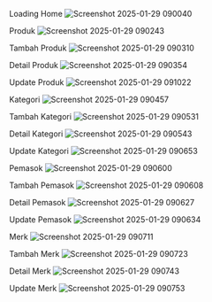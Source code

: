 Loading Home
![Screenshot 2025-01-29 090040](https://github.com/user-attachments/assets/35544524-4306-4e27-b71f-7bb6b7e64044)

Produk
![Screenshot 2025-01-29 090243](https://github.com/user-attachments/assets/a348fffd-1ad1-4f71-b463-571e7c49fb06)

Tambah Produk
![Screenshot 2025-01-29 090310](https://github.com/user-attachments/assets/48fed599-61db-4eff-bd22-e5c1e29fc169)

Detail Produk
![Screenshot 2025-01-29 090354](https://github.com/user-attachments/assets/c9c4de19-766a-41df-91f0-a1991afa2ba7)

Update Produk
![Screenshot 2025-01-29 091022](https://github.com/user-attachments/assets/abd0657d-89f5-45b9-bfc2-f9f6f4bdb53a)

Kategori
![Screenshot 2025-01-29 090457](https://github.com/user-attachments/assets/36f54128-cd60-405d-aaf8-d3f68f38e1ad)

Tambah Kategori
![Screenshot 2025-01-29 090531](https://github.com/user-attachments/assets/c1fc24f4-57f3-4beb-a2e5-4cf5e36cd563)

Detail Kategori
![Screenshot 2025-01-29 090543](https://github.com/user-attachments/assets/5e67f919-fb38-4011-97fc-c461dd2c3d53)

Update Kategori
![Screenshot 2025-01-29 090653](https://github.com/user-attachments/assets/54f64e46-36f1-4239-8d16-7ba8d966b406)

Pemasok
![Screenshot 2025-01-29 090600](https://github.com/user-attachments/assets/74b4692c-6839-43ce-9955-4e7203674102)

Tambah Pemasok
![Screenshot 2025-01-29 090608](https://github.com/user-attachments/assets/ea79a428-de04-420a-8613-2bead54b3919)

Detail Pemasok
![Screenshot 2025-01-29 090627](https://github.com/user-attachments/assets/1a13efbc-52a5-4cd4-af92-1a0d698d6d60)

Update Pemasok
![Screenshot 2025-01-29 090634](https://github.com/user-attachments/assets/34d4f45f-5e64-4d1b-9a5c-6757a82fff79)

Merk
![Screenshot 2025-01-29 090711](https://github.com/user-attachments/assets/98ed5450-aa70-49e1-8a37-9dade8806d54)

Tambah Merk
![Screenshot 2025-01-29 090723](https://github.com/user-attachments/assets/11705f3d-07b6-4793-bd59-6ac4f72be757)

Detail Merk
![Screenshot 2025-01-29 090743](https://github.com/user-attachments/assets/d1c671ab-2e95-4d46-b5b2-73046b6b3aa9)

Update Merk
![Screenshot 2025-01-29 090753](https://github.com/user-attachments/assets/4888a69d-a8b8-4aed-85de-63f78d40d3bc)

